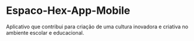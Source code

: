 # Espaco-Hex-App-Mobile
Aplicativo que contribui para criação de uma cultura inovadora e criativa no ambiente escolar e educacional.
